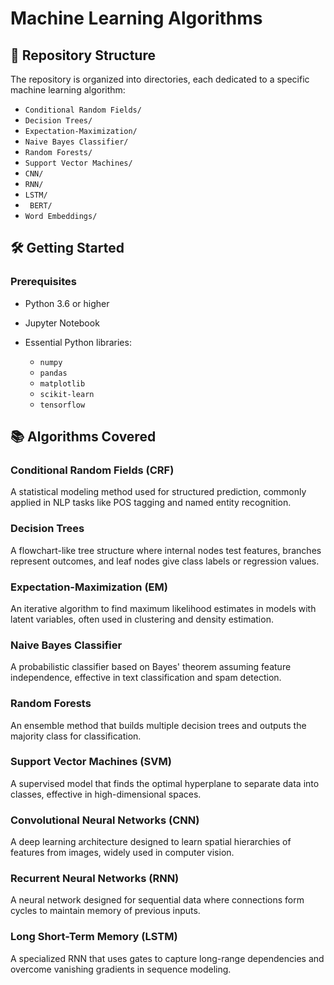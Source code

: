 
# Machine Learning Algorithms


## 📁 Repository Structure

The repository is organized into directories, each dedicated to a specific machine learning algorithm:

* `Conditional Random Fields/`
* `Decision Trees/`
* `Expectation-Maximization/`
* `Naive Bayes Classifier/`
* `Random Forests/`
* `Support Vector Machines/`
* `CNN/`
* `RNN/`
* `LSTM/`
* ` BERT/`
* `Word Embeddings/`

## 🛠️ Getting Started

### Prerequisites

* Python 3.6 or higher
* Jupyter Notebook
* Essential Python libraries:

  * `numpy`
  * `pandas`
  * `matplotlib`
  * `scikit-learn`
  * `tensorflow`
     


## 📚 Algorithms Covered

### Conditional Random Fields (CRF)
A statistical modeling method used for structured prediction, commonly applied in NLP tasks like POS tagging and named entity recognition.

### Decision Trees
A flowchart-like tree structure where internal nodes test features, branches represent outcomes, and leaf nodes give class labels or regression values.

### Expectation-Maximization (EM)
An iterative algorithm to find maximum likelihood estimates in models with latent variables, often used in clustering and density estimation.

### Naive Bayes Classifier
A probabilistic classifier based on Bayes' theorem assuming feature independence, effective in text classification and spam detection.

### Random Forests
An ensemble method that builds multiple decision trees and outputs the majority class for classification.

### Support Vector Machines (SVM)
A supervised model that finds the optimal hyperplane to separate data into classes, effective in high-dimensional spaces.

### Convolutional Neural Networks (CNN)
A deep learning architecture designed to learn spatial hierarchies of features from images, widely used in computer vision.

### Recurrent Neural Networks (RNN)
A neural network designed for sequential data where connections form cycles to maintain memory of previous inputs.

### Long Short-Term Memory (LSTM)
A specialized RNN that uses gates to capture long-range dependencies and overcome vanishing gradients in sequence modeling.


